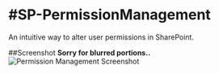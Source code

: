 #SP-PermissionManagement
=======================

An intuitive way to alter user permissions in SharePoint.


##Screenshot
**Sorry for blurred portions..**
![Permission Management Screenshot](https://raw.githubusercontent.com/dhardin/sp-permissionmanagement/master/user%20permissions.jpg)
